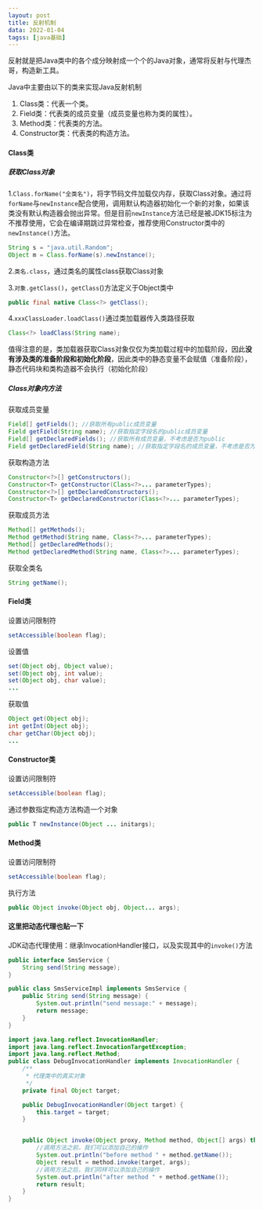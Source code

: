 ```yaml
---
layout: post
title: 反射机制
data: 2022-01-04
tagss: [java基础]
---
```


反射就是把Java类中的各个成分映射成一个个的Java对象，通常将反射与代理杰哥，构造新工具。

Java中主要由以下的类来实现Java反射机制

1. Class类：代表一个类。
2. Field类：代表类的成员变量（成员变量也称为类的属性）。
3. Method类：代表类的方法。
4. Constructor类：代表类的构造方法。




#### Class类

##### 获取Class对象

1.`Class.forName("全类名")`，将字节码文件加载仅内存，获取Class对象。通过将`forName`与`newInstance`配合使用，调用默认构造器初始化一个新的对象，如果该类没有默认构造器会抛出异常。但是目前`newInstance`方法已经是被JDK15标注为不推荐使用，它会在编译期跳过异常检查，推荐使用Constructor类中的`newInstance()`方法。

```java
String s = "java.util.Random";
Object m = Class.forName(s).newInstance();
```

2.`类名.class`，通过类名的属性class获取Class对象

3.`对象.getClass()`，`getClass`()方法定义于Object类中

```java
public final native Class<?> getClass();
```

4.`xxxClassLoader.loadClass()`通过类加载器传入类路径获取

```java
Class<?> loadClass(String name);
```

值得注意的是，类加载器获取Class对象仅仅为类加载过程中的加载阶段，因此**没有涉及类的准备阶段和初始化阶段**，因此类中的静态变量不会赋值（准备阶段），静态代码块和类构造器不会执行（初始化阶段）

##### Class对象内方法

获取成员变量

```java
Field[] getFields(); //获取所有public成员变量
Field getField(String name); //获取指定字段名的public成员变量
Field[] getDeclaredFields(); //获取所有成员变量，不考虑是否为public
Field getDeclaredField(String name); //获取指定字段名的成员变量，不考虑是否为public
```

获取构造方法

```java
Constructor<?>[] getConstructors();
Constructor<T> getConstructor(Class<?>... parameterTypes);
Constructor<?>[] getDeclaredConstructors();
Constructor<T> getDeclaredConstructor(Class<?>... parameterTypes);
```

获取成员方法

```java
Method[] getMethods();
Method getMethod(String name, Class<?>... parameterTypes);
Method[] getDeclaredMethods();
Method getDeclaredMethod(String name, Class<?>... parameterTypes);
```

获取全类名

```java
String getName();
```



#### Field类

设置访问限制符

```java
setAccessible(boolean flag);
```

设置值

```java
set(Object obj, Object value);
set(Object obj, int value);
set(Object obj, char value);
...
```

获取值

```java
Object get(Object obj);
int getInt(Object obj);
char getChar(Object obj);
...
```



#### Constructor类

设置访问限制符

```java
setAccessible(boolean flag);
```

通过参数指定构造方法构造一个对象

```java
public T newInstance(Object ... initargs);
```



#### Method类

设置访问限制符

```java
setAccessible(boolean flag);
```

执行方法

```java
public Object invoke(Object obj, Object... args);
```



#### 这里把动态代理也贴一下

JDK动态代理使用：继承InvocationHandler接口，以及实现其中的`invoke()`方法

```java
public interface SmsService {
    String send(String message);
}
```

```java
public class SmsServiceImpl implements SmsService {
    public String send(String message) {
        System.out.println("send message:" + message);
        return message;
    }
}
```

```java
import java.lang.reflect.InvocationHandler;
import java.lang.reflect.InvocationTargetException;
import java.lang.reflect.Method;
public class DebugInvocationHandler implements InvocationHandler {
    /**
     * 代理类中的真实对象
     */
    private final Object target;

    public DebugInvocationHandler(Object target) {
        this.target = target;
    }


    public Object invoke(Object proxy, Method method, Object[] args) throws InvocationTargetException, IllegalAccessException {
        //调用方法之前，我们可以添加自己的操作
        System.out.println("before method " + method.getName());
        Object result = method.invoke(target, args);
        //调用方法之后，我们同样可以添加自己的操作
        System.out.println("after method " + method.getName());
        return result;
    }
}
```

